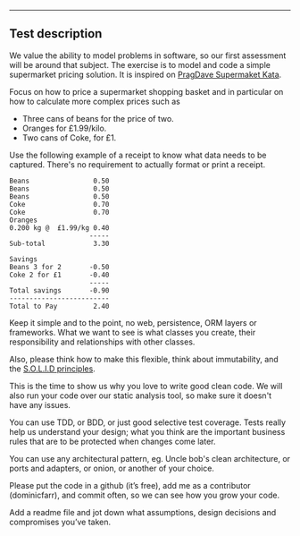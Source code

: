 ---

## Test description

We value the ability to model problems in software, so our first assessment will be around that subject. The exercise is to model and code a simple supermarket pricing solution. It is inspired on [PragDave Supermaket Kata](http://codekata.com/kata/kata01-supermarket-pricing/).

Focus on how to price a supermarket shopping basket and in particular on how to calculate more complex prices such as

- Three cans of beans for the price of two.
- Oranges for £1.99/kilo.
- Two cans of Coke, for £1.

Use the following example of a receipt to know what data needs to be captured. There's no requirement to actually format or print a receipt.

    Beans                0.50
    Beans                0.50
    Beans                0.50
    Coke                 0.70
    Coke                 0.70
    Oranges
    0.200 kg @  £1.99/kg 0.40
                        -----
    Sub-total            3.30

    Savings
    Beans 3 for 2       -0.50
    Coke 2 for £1       -0.40
                        -----
    Total savings       -0.90
    -------------------------
    Total to Pay         2.40

Keep it simple and to the point, no web, persistence, ORM layers or frameworks. What we want to see is what classes you create, their responsibility and relationships with other classes.

Also, please think how to make this flexible, think about immutability, and the [S.O.L.I.D principles](<https://en.wikipedia.org/wiki/SOLID_(object-oriented_design)>).

This is the time to show us why you love to write good clean code. We will also run your code over our static analysis tool, so make sure it doesn't have any issues.

You can use TDD, or BDD, or just good selective test coverage. Tests really help us understand your design; what you think are the important business rules that are to be protected when changes come later.

You can use any architectural pattern, eg. Uncle bob's clean architecture, or ports and adapters, or onion, or another of your choice.

Please put the code in a github (it’s free), add me as a contributor (dominicfarr), and commit often, so we can see how you grow your code.

Add a readme file and jot down what assumptions, design decisions and compromises you’ve taken.
